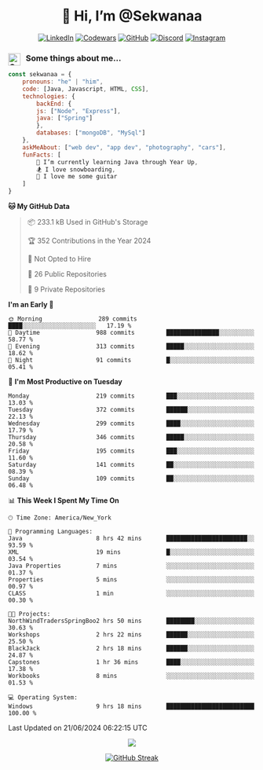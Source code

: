 <h1 align="center" style="font-size = 20px;">👋 Hi, I’m @Sekwanaa</h1>

<div align="center">
	
<a href="https://www.linkedin.com/in/chrisskchia/" target="blank">![LinkedIn](https://img.shields.io/badge/linkedin-%230077B5.svg?style=for-the-badge&logo=linkedin&logoColor=white)</a>
<a href="https://www.codewars.com/users/sekwanaa" target="blank">![Codewars](https://img.shields.io/badge/Codewars-B1361E?style=for-the-badge&logo=codewars&logoColor=grey)</a>
<a href="https://github.com/sekwanaa" target="blank">![GitHub](https://img.shields.io/badge/github-%23121011.svg?style=for-the-badge&logo=github&logoColor=white)</a>
<a href="https://discordapp.com/users/181891769414189056" target="blank">![Discord](https://img.shields.io/badge/Discord-%235865F2.svg?style=for-the-badge&logo=discord&logoColor=white)</a>
<a href="https://www.instagram.com/sekwanaa/" target="blank">![Instagram](https://img.shields.io/badge/Instagram-%23E4405F.svg?style=for-the-badge&logo=Instagram&logoColor=white)</a>

</div>

### <img align="left" alt="Coding" height="25" src="https://media.tenor.com/2aSuT7p_a_UAAAAi/peachcat-cat.gif"> &nbsp; Some things about me...

``` javascript
const sekwanaa = {
	pronouns: "he" | "him",
	code: [Java, Javascript, HTML, CSS],
	technologies: {
		backEnd: {
		js: ["Node", "Express"],
		java: ["Spring"]
		},
		databases: ["mongoDB", "MySql"]
	},
 	askMeAbout: ["web dev", "app dev", "photography", "cars"],
 	funFacts: [
		🌱 I’m currently learning Java through Year Up,
		🏂 I love snowboarding,
		🎸 I love me some guitar
	]
}
```
<!--Github Stats-->

<!--START_SECTION:waka-->
**🐱 My GitHub Data** 

> 📦 233.1 kB Used in GitHub's Storage 
 > 
> 🏆 352 Contributions in the Year 2024
 > 
> 🚫 Not Opted to Hire
 > 
> 📜 26 Public Repositories 
 > 
> 🔑 9 Private Repositories 
 > 
**I'm an Early 🐤** 

```text
🌞 Morning                289 commits         ████░░░░░░░░░░░░░░░░░░░░░   17.19 % 
🌆 Daytime                988 commits         ███████████████░░░░░░░░░░   58.77 % 
🌃 Evening                313 commits         █████░░░░░░░░░░░░░░░░░░░░   18.62 % 
🌙 Night                  91 commits          █░░░░░░░░░░░░░░░░░░░░░░░░   05.41 % 
```
📅 **I'm Most Productive on Tuesday** 

```text
Monday                   219 commits         ███░░░░░░░░░░░░░░░░░░░░░░   13.03 % 
Tuesday                  372 commits         ██████░░░░░░░░░░░░░░░░░░░   22.13 % 
Wednesday                299 commits         ████░░░░░░░░░░░░░░░░░░░░░   17.79 % 
Thursday                 346 commits         █████░░░░░░░░░░░░░░░░░░░░   20.58 % 
Friday                   195 commits         ███░░░░░░░░░░░░░░░░░░░░░░   11.60 % 
Saturday                 141 commits         ██░░░░░░░░░░░░░░░░░░░░░░░   08.39 % 
Sunday                   109 commits         ██░░░░░░░░░░░░░░░░░░░░░░░   06.48 % 
```


📊 **This Week I Spent My Time On** 

```text
🕑︎ Time Zone: America/New_York

💬 Programming Languages: 
Java                     8 hrs 42 mins       ███████████████████████░░   93.59 % 
XML                      19 mins             █░░░░░░░░░░░░░░░░░░░░░░░░   03.54 % 
Java Properties          7 mins              ░░░░░░░░░░░░░░░░░░░░░░░░░   01.37 % 
Properties               5 mins              ░░░░░░░░░░░░░░░░░░░░░░░░░   00.97 % 
CLASS                    1 min               ░░░░░░░░░░░░░░░░░░░░░░░░░   00.30 % 

🐱‍💻 Projects: 
NorthWindTradersSpringBoo2 hrs 50 mins       ████████░░░░░░░░░░░░░░░░░   30.63 % 
Workshops                2 hrs 22 mins       ██████░░░░░░░░░░░░░░░░░░░   25.50 % 
BlackJack                2 hrs 18 mins       ██████░░░░░░░░░░░░░░░░░░░   24.87 % 
Capstones                1 hr 36 mins        ████░░░░░░░░░░░░░░░░░░░░░   17.38 % 
Workbooks                8 mins              ░░░░░░░░░░░░░░░░░░░░░░░░░   01.53 % 

💻 Operating System: 
Windows                  9 hrs 18 mins       █████████████████████████   100.00 % 
```


 Last Updated on 21/06/2024 06:22:15 UTC
<!--END_SECTION:waka-->


<div align="center">
	
![](https://komarev.com/ghpvc/?username=sekwanaa&label=GITHUB-VISITORS&style=for-the-badge)

<div>

[![GitHub Streak](https://github-readme-streak-stats.herokuapp.com/?user=sekwanaa)](https://git.io/streak-stats)
 
</div>
 
</div>


<!---
# CERTIFICATES
### Google IT Automation with Python Specialization

>***Coursera --- Issued September 2022***
Online certificate issued by Coursera building skills using Git, Github, and Python

### Google IT Support Certificate
>***Coursera --- Issued November 2021***
Online certificate issued by Coursera building foundational skills including
troubleshooting and customer service, networking, operating systems, system
administration, and security.
--->

<!---
Jiggly-sensation/Jiggly-sensation is a ✨ special ✨ repository because its `README.md` (this file) appears on your GitHub profile.
You can click the Preview link to take a look at your changes.
--->


